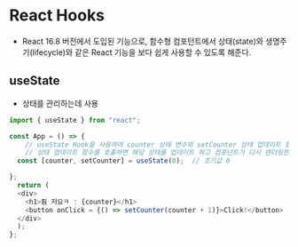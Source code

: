 # React Hooks
- React 16.8 버전에서 도입된 기능으로, 함수형 컴포턴트에서 상태(state)와 생명주기(lifecycle)와 같은 React 기능을 보다 쉽게 사용할 수 있도록 해준다.

## useState
- 상태를 관리하는데 사용

```js
import { useState } from "react";

const App = () => {
    // useState Hook을 사용하여 counter 상태 변수와 setCounter 상태 업데이트 함수를 생성한다.
    // 상태 업데이트 함수를 호출하면 해당 상태를 업데이트 하고 컴포넌트가 다시 렌더링한다.
  const [counter, setCounter] = useState(0);  // 초기값 0

};    
  return (
  <div>
    <h1>릠 저요ㅋ : {counter}</h1>
    <button onClick = {() => setCounter(counter + 1)}>Click!</button>
  </div>
  );
};
 
```